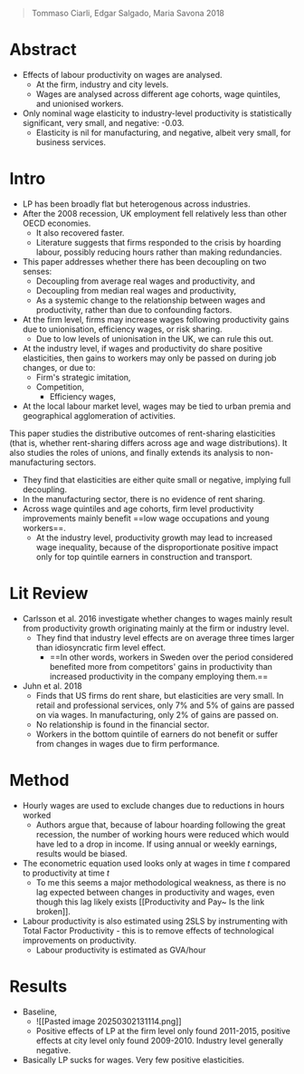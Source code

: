 >Tommaso Ciarli, Edgar Salgado, Maria Savona 2018

# Abstract
- Effects of labour productivity on wages are analysed.
	- At the firm, industry and city levels.
	- Wages are analysed across different age cohorts, wage quintiles, and unionised workers.
- Only nominal wage elasticity to industry-level productivity is statistically significant, very small, and negative: -0.03.
	- Elasticity is nil for manufacturing, and negative, albeit very small, for business services.
# Intro
- LP has been broadly flat but heterogenous across industries.
- After the 2008 recession, UK employment fell relatively less than other OECD economies.
	- It also recovered faster.
	- Literature suggests that firms responded to the crisis by hoarding labour, possibly reducing hours rather than making redundancies.
- This paper addresses whether there has been decoupling on two senses:
	- Decoupling from average real wages and productivity, and
	- Decoupling from median real wages and productivity,
	- As a systemic change to the relationship between wages and productivity, rather than due to confounding factors.
- At the firm level, firms may increase wages following productivity gains due to unionisation, efficiency wages, or risk sharing.
	- Due to low levels of unionisation in the UK, we can rule this out.
- At the industry level, if wages and productivity do share positive elasticities, then gains to workers may only be passed on during job changes, or due to:
	- Firm's strategic imitation,
	- Competition,
		- Efficiency wages,
- At the local labour market level, wages may be tied to urban premia and geographical agglomeration of activities.

This paper studies the distributive outcomes of rent-sharing elasticities (that is, whether rent-sharing differs across age and wage distributions). It also studies the roles of unions, and finally extends its analysis to non-manufacturing sectors.
- They find that elasticities are either quite small or negative, implying full decoupling.
- In the manufacturing sector, there is no evidence of rent sharing.
- Across wage quintiles and age cohorts, firm level productivity improvements mainly benefit ==low wage occupations and young workers==.
	- At the industry level, productivity growth may lead to increased wage inequality, because of the disproportionate positive impact only for top quintile earners in construction and transport.
# Lit Review
- Carlsson et al. 2016 investigate whether changes to wages mainly result from productivity growth originating mainly at the firm or industry level.
	- They find that industry level effects are on average three times larger than idiosyncratic firm level effect.
		- ==In other words, workers in Sweden over the period considered benefited more from competitors' gains in productivity than increased productivity in the company employing them.==
- Juhn et al. 2018
	- Finds that US firms do rent share, but elasticities are very small. In retail and professional services, only 7% and 5% of gains are passed on via wages. In manufacturing, only 2% of gains are passed on.
	- No relationship is found in the financial sector.
	- Workers in the bottom quintile of earners do not benefit or suffer from changes in wages due to firm performance.
# Method
- Hourly wages are used to exclude changes due to reductions in hours worked
	- Authors argue that, because of labour hoarding following the great recession, the number of working hours were reduced which would have led to a drop in income. If using annual or weekly earnings, results would be biased.
- The econometric equation used looks only at wages in time $t$ compared to productivity at time $t$
	- To me this seems a major methodological weakness, as there is no lag expected between changes in productivity and wages, even though this lag likely exists [[Productivity and Pay~ Is the link broken]].
- Labour productivity is also estimated using 2SLS by instrumenting with Total Factor Productivity - this is to remove effects of technological improvements on productivity.
	- Labour productivity is estimated as GVA/hour
# Results
- Baseline,
	- ![[Pasted image 20250302131114.png]]
	- Positive effects of LP at the firm level only found 2011-2015, positive effects at city level only found 2009-2010. Industry level generally negative.
- Basically LP sucks for wages. Very few positive elasticities.